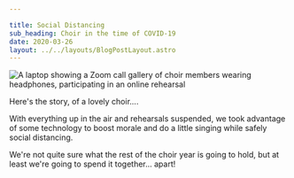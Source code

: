 ```yaml
---

title: Social Distancing
sub_heading: Choir in the time of COVID-19
date: 2020-03-26 
layout: ../../layouts/BlogPostLayout.astro
---
```

![](../images/20200324_212657.png "A laptop showing a Zoom call gallery of choir members wearing headphones, participating in an online rehearsal")

Here's the story, of a lovely choir....

With everything up in the air and rehearsals suspended, we took advantage of some technology to boost morale and do a little singing while safely social distancing.

We're not quite sure what the rest of the choir year is going to hold, but at least we're going to spend it together... apart!